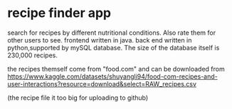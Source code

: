 # recipe finder app
 search for recipes by different nutritional conditions.
 Also rate them for other users to see. 
 frontend written in java. back end written in python,supported by mySQL database.
 The size of the database itself is 230,000 recipes.

 
 the recipes themself come from "food.com" and can be downloaded from https://www.kaggle.com/datasets/shuyangli94/food-com-recipes-and-user-interactions?resource=download&select=RAW_recipes.csv
 
(the recipe file it too big for uploading to github)
